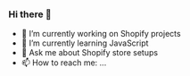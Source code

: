 ### Hi there 👋


- 🔭 I’m currently working on Shopify projects
- 🌱 I’m currently learning JavaScript
- 💬 Ask me about Shopify store setups
- 📫 How to reach me: ...
